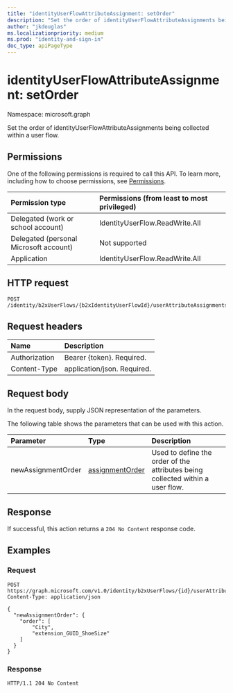 ```yaml
---
title: "identityUserFlowAttributeAssignment: setOrder"
description: "Set the order of identityUserFlowAttributeAssignments being collected within a user flow."
author: "jkdouglas"
ms.localizationpriority: medium
ms.prod: "identity-and-sign-in"
doc_type: apiPageType
---
```


# identityUserFlowAttributeAssignment: setOrder

Namespace: microsoft.graph

Set the order of identityUserFlowAttributeAssignments being collected within a user flow.

## Permissions

One of the following permissions is required to call this API. To learn more, including how to choose permissions, see [Permissions](/graph/permissions-reference).

|Permission type|Permissions (from least to most privileged)|
|:---|:---|
|Delegated (work or school account)|IdentityUserFlow.ReadWrite.All|
|Delegated (personal Microsoft account)|Not supported|
|Application|IdentityUserFlow.ReadWrite.All|

## HTTP request

<!-- {
  "blockType": "ignored"
}
-->

``` http
POST /identity/b2xUserFlows/{b2xIdentityUserFlowId}/userAttributeAssignments/setOrder
```

## Request headers

|Name|Description|
|:---|:---|
|Authorization|Bearer {token}. Required.|
|Content-Type|application/json. Required.|

## Request body

In the request body, supply JSON representation of the parameters.

The following table shows the parameters that can be used with this action.

|Parameter|Type|Description|
|:---|:---|:---|
|newAssignmentOrder|[assignmentOrder](../resources/assignmentorder.md)|Used to define the order of the attributes being collected within a user flow.|

## Response

If successful, this action returns a `204 No Content` response code.

## Examples

### Request


<!-- {
  "blockType": "request",
  "name": "identityuserflowattributeassignment_setorder"
}
-->

``` http
POST https://graph.microsoft.com/v1.0/identity/b2xUserFlows/{id}/userAttributeAssignments/setOrder
Content-Type: application/json

{
  "newAssignmentOrder": {
    "order": [
        "City",
        "extension_GUID_ShoeSize"
    ]
  }
}
```
### Response


<!-- {
  "blockType": "response",
  "truncated": true
}
-->

``` http
HTTP/1.1 204 No Content
```
